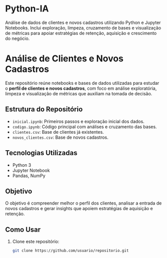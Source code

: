 # Python-IA
Análise de dados de clientes e novos cadastros utilizando Python e Jupyter Notebooks. Inclui exploração, limpeza, cruzamento de bases e visualização de métricas para apoiar estratégias de retenção, aquisição e crescimento do negócio.

# Análise de Clientes e Novos Cadastros

Este repositório reúne notebooks e bases de dados utilizadas para estudar o **perfil de clientes e novos cadastros**, com foco em análise exploratória, limpeza e visualização de métricas que auxiliam na tomada de decisão.

## Estrutura do Repositório
- `inicial.ipynb`: Primeiros passos e exploração inicial dos dados.
- `codigo.ipynb`: Código principal com análises e cruzamento das bases.
- `clientes.csv`: Base de clientes já existentes.
- `novos_clientes.csv`: Base de novos cadastros.

## Tecnologias Utilizadas
- Python 3
- Jupyter Notebook
- Pandas, NumPy

## Objetivo
O objetivo é compreender melhor o perfil dos clientes, analisar a entrada de novos cadastros e gerar insights que apoiem estratégias de aquisição e retenção.

## Como Usar
1. Clone este repositório:
   ```bash
   git clone https://github.com/usuario/repositorio.git
